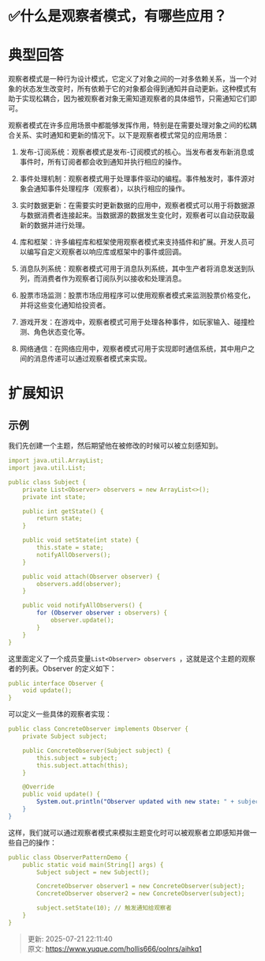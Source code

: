 # ✅什么是观察者模式，有哪些应用？

# 典型回答


观察者模式是一种行为设计模式，它定义了对象之间的一对多依赖关系，当一个对象的状态发生改变时，所有依赖于它的对象都会得到通知并自动更新。这种模式有助于实现松耦合，因为被观察者对象无需知道观察者的具体细节，只需通知它们即可。



观察者模式在许多应用场景中都能够发挥作用，特别是在需要处理对象之间的松耦合关系、实时通知和更新的情况下。以下是观察者模式常见的应用场景：



1. 发布-订阅系统：观察者模式是发布-订阅模式的核心。当发布者发布新消息或事件时，所有订阅者都会收到通知并执行相应的操作。



2. 事件处理机制：观察者模式用于处理事件驱动的编程。事件触发时，事件源对象会通知事件处理程序（观察者），以执行相应的操作。



3. 实时数据更新：在需要实时更新数据的应用中，观察者模式可以用于将数据源与数据消费者连接起来。当数据源的数据发生变化时，观察者可以自动获取最新的数据并进行处理。



4. 库和框架：许多编程库和框架使用观察者模式来支持插件和扩展。开发人员可以编写自定义观察者以响应库或框架中的事件或回调。



5. 消息队列系统：观察者模式可用于消息队列系统，其中生产者将消息发送到队列，而消费者作为观察者订阅队列以接收和处理消息。



6. 股票市场监测：股票市场应用程序可以使用观察者模式来监测股票价格变化，并将这些变化通知给投资者。



7. 游戏开发：在游戏中，观察者模式可用于处理各种事件，如玩家输入、碰撞检测、角色状态变化等。



8. 网络通信：在网络应用中，观察者模式可用于实现即时通信系统，其中用户之间的消息传递可以通过观察者模式来实现。



# 扩展知识


## 示例


我们先创建一个主题，然后期望他在被修改的时候可以被立刻感知到。



```yaml
import java.util.ArrayList;
import java.util.List;

public class Subject {
    private List<Observer> observers = new ArrayList<>();
    private int state;

    public int getState() {
        return state;
    }

    public void setState(int state) {
        this.state = state;
        notifyAllObservers();
    }

    public void attach(Observer observer) {
        observers.add(observer);
    }

    public void notifyAllObservers() {
        for (Observer observer : observers) {
            observer.update();
        }
    }
}

```



这里面定义了一个成员变量`List<Observer> observers `，这就是这个主题的观察者的列表。Observer 的定义如下：



```yaml
public interface Observer {
    void update();
}

```



可以定义一些具体的观察者实现：



```yaml
public class ConcreteObserver implements Observer {
    private Subject subject;

    public ConcreteObserver(Subject subject) {
        this.subject = subject;
        this.subject.attach(this);
    }

    @Override
    public void update() {
        System.out.println("Observer updated with new state: " + subject.getState());
    }
}
```



这样，我们就可以通过观察者模式来模拟主题变化时可以被观察者立即感知并做一些自己的操作：



```yaml
public class ObserverPatternDemo {
    public static void main(String[] args) {
        Subject subject = new Subject();

        ConcreteObserver observer1 = new ConcreteObserver(subject);
        ConcreteObserver observer2 = new ConcreteObserver(subject);

        subject.setState(10); // 触发通知给观察者
    }
}
```





> 更新: 2025-07-21 22:11:40  
> 原文: <https://www.yuque.com/hollis666/oolnrs/aihkq1>